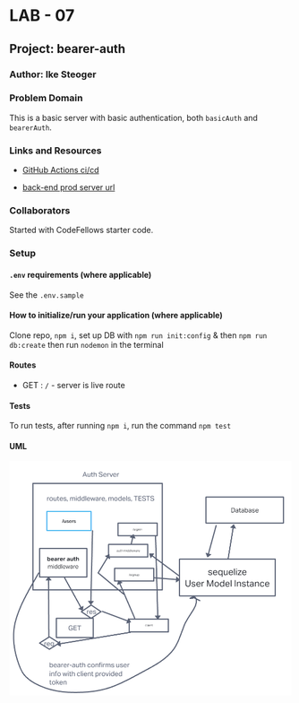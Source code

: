 # LAB - 07

## Project: bearer-auth

### Author: Ike Steoger

### Problem Domain

This is a basic server with basic authentication, both `basicAuth` and `bearerAuth`.

### Links and Resources

- [GitHub Actions ci/cd](https://github.com/IkeSteoger/bearer-auth/actions)
<!-- - [back-end dev server url]() -->
- [back-end prod server url](https://api-server-main.onrender.com)

### Collaborators

Started with CodeFellows starter code.

### Setup

#### `.env` requirements (where applicable)

See the `.env.sample`

#### How to initialize/run your application (where applicable)

Clone repo, `npm i`, set up DB with `npm run init:config` & then `npm run db:create` then run `nodemon` in the terminal

#### Routes

- GET : `/` - server is live route

#### Tests

To run tests, after running `npm i`, run the command `npm test`

#### UML

![UML image](./assets/uml.png)